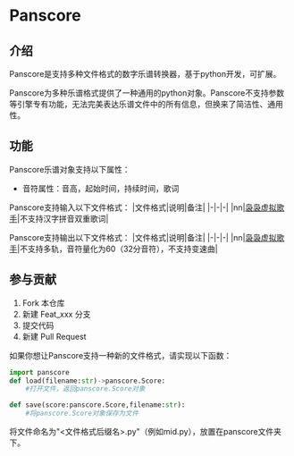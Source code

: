 # Panscore

## 介绍
Panscore是支持多种文件格式的数字乐谱转换器，基于python开发，可扩展。

Panscore为多种乐谱格式提供了一种通用的python对象。Panscore不支持参数等引擎专有功能，无法完美表达乐谱文件中的所有信息，但换来了简洁性、通用性。

## 功能
Panscore乐谱对象支持以下属性：
- 音符属性：音高，起始时间，持续时间，歌词

Panscore支持输入以下文件格式：
|文件格式|说明|备注|
|-|-|-|
|nn|[袅袅虚拟歌手](http://dsoundsoft.com/)|不支持汉字拼音双重歌词|

Panscore支持输出以下文件格式：
|文件格式|说明|备注|
|-|-|-|
|nn|[袅袅虚拟歌手](http://dsoundsoft.com/)|不支持多轨，音符量化为60（32分音符），不支持变速曲|

## 参与贡献

1.  Fork 本仓库
2.  新建 Feat_xxx 分支
3.  提交代码
4.  新建 Pull Request

如果你想让Panscore支持一种新的文件格式，请实现以下函数：
```py
import panscore
def load(filename:str)->panscore.Score:
    #打开文件，返回panscore.Score对象

def save(score:panscore.Score,filename:str):
    #将panscore.Score对象保存为文件
```
将文件命名为"<文件格式后缀名>.py"（例如mid.py），放置在panscore文件夹下。